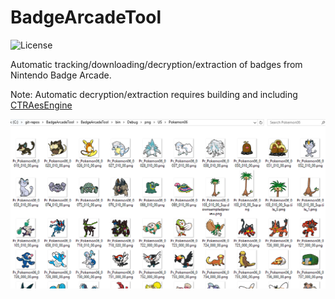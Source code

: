 # BadgeArcadeTool
![License](https://img.shields.io/badge/License-GPLv3-blue.svg)

Automatic tracking/downloading/decryption/extraction of badges from Nintendo Badge Arcade.

Note: Automatic decryption/extraction requires building and including [CTRAesEngine](https://github.com/SciresM/CTRAesEngine)

![Example of extracted badges](/img/example.png)
